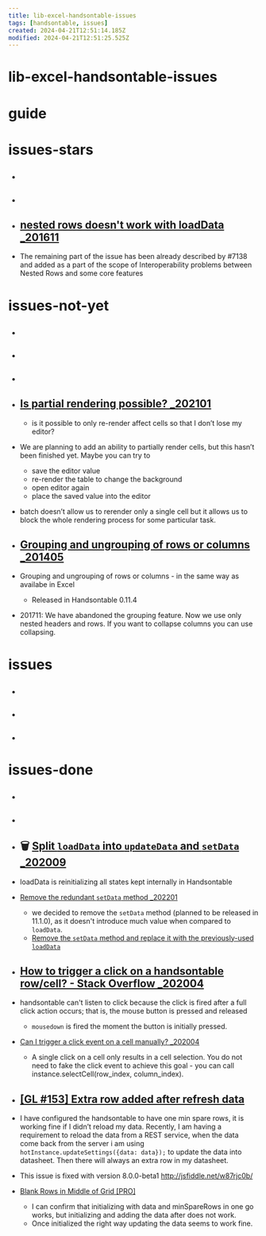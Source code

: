 ```yaml
---
title: lib-excel-handsontable-issues
tags: [handsontable, issues]
created: 2024-04-21T12:51:14.185Z
modified: 2024-04-21T12:51:25.525Z
---
```


# lib-excel-handsontable-issues

# guide

# issues-stars
- ## 

- ## 

- ## [nested rows doesn't work with loadData _201611](https://github.com/handsontable/handsontable/issues/3914)
- The remaining part of the issue has been already described by #7138 and added as a part of the scope of Interoperability problems between Nested Rows and some core features 

# issues-not-yet
- ## 

- ## 

- ## 

- ## [Is partial rendering possible? _202101](https://forum.handsontable.com/t/is-partial-rendering-possible/4921)
  - is it possible to only re-render affect cells so that I don’t lose my editor?

- We are planning to add an ability to partially render cells, but this hasn’t been finished yet. Maybe you can try to
  - save the editor value
  - re-render the table to change the background
  - open editor again
  - place the saved value into the editor

- batch doesn’t allow us to rerender only a single cell but it allows us to block the whole rendering process for some particular task.

- ## [Grouping and ungrouping of rows or columns _201405](https://github.com/handsontable/handsontable/issues/1463)
- Grouping and ungrouping of rows or columns - in the same way as availabe in Excel
  - Released in Handsontable 0.11.4 

- 201711: We have abandoned the grouping feature. Now we use only nested headers and rows. If you want to collapse columns you can use collapsing.
# issues
- ## 

- ## 

- ## 
# issues-done
- ## 

- ## 

- ## 🗑️ [Split `loadData` into `updateData` and `setData` _202009](https://github.com/handsontable/handsontable/issues/7263)
- loadData is reinitializing all states kept internally in Handsontable

- [Remove the redundant `setData` method _202201](https://github.com/handsontable/handsontable/issues/9095)
  - we decided to remove the `setData` method (planned to be released in 11.1.0), as it doesn't introduce much value when compared to `loadData`.
  - [Remove the `setData` method and replace it with the previously-used `loadData`](https://github.com/handsontable/handsontable/pull/9096)

- ## [How to trigger a click on a handsontable row/cell? - Stack Overflow _202004](https://stackoverflow.com/questions/61325139/how-to-trigger-a-click-on-a-handsontable-row-cell)
- handsontable can't listen to click because the click is fired after a full click action occurs; that is, the mouse button is pressed and released
  - `mousedown` is fired the moment the button is initially pressed. 

- [Can I trigger a click event on a cell manually? _202004](https://github.com/handsontable/handsontable/issues/6822)
  - A single click on a cell only results in a cell selection. You do not need to fake the click event to achieve this goal - you can call instance.selectCell(row_index, column_index). 

- ## [[GL #153] Extra row added after refresh data ](https://forum.handsontable.com/t/gl-153-extra-row-added-after-refresh-data/364)
- I have configured the handsontable to have one min spare rows, it is working fine if I didn’t reload my data. Recently, I am having a requirement to reload the data from a REST service, when the data come back from the server i am using `hotInstance.updateSettings({data: data});` to update the data into datasheet. Then there will always an extra row in my datasheet.

- This issue is fixed with version 8.0.0-beta1 http://jsfiddle.net/w87rjc0b/

- [Blank Rows in Middle of Grid [PRO] ](https://github.com/handsontable/handsontable/issues/3937)
  - I can confirm that initializing with data and minSpareRows in one go works, but initializing and adding the data after does not work. 
  - Once initialized the right way updating the data seems to work fine.
